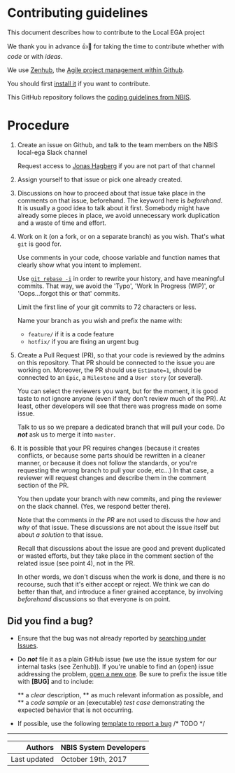 # Contributing guidelines

This document describes how to contribute to the Local EGA project

We thank you in advance :+1::tada: for taking the time to contribute whether with _code_ or with _ideas_.

We use [Zenhub](https://www.zenhub.com/), the [Agile project management within Github](https://www.zenhub.com/blog/how-to-use-github-agile-project-management/).

You should first [install it](https://www.zenhub.com/extension) if you want to contribute.

This GitHub repository follows the [coding guidelines from NBIS](/NBISweden/development-guidelines).

# Procedure

1) Create an issue on Github, and talk to the team members on the NBIS
   local-ega Slack channel

   Request access to [Jonas Hagberg](https://nbis.se/about/staff/jonas-hagberg/) if you are not part of that channel

2) Assign yourself to that issue or pick one already created.

3) Discussions on how to proceed about that issue take place in the
   comments on that issue, beforehand.  The keyword here is
   _beforehand_. It is usually a good idea to talk about it
   first. Somebody might have already some pieces in place, we avoid
   unnecessary work duplication and a waste of time and effort.

4) Work on it (on a fork, or on a separate branch) as you wish. That's what `git` is good for.

   Use comments in your code, choose variable and function names that
   clearly show what you intent to implement.

   Use [`git rebase -i`](https://git-scm.com/book/en/v2/Git-Tools-Rewriting-History) in
   order to rewrite your history, and have meaningful commits.  That
   way, we avoid the 'Typo', 'Work In Progress (WIP)', or
   'Oops...forgot this or that' commits.

   Limit the first line of your git commits to 72 characters or less.

   Name your branch as you wish and prefix the name with:
   * `feature/` if it is a code feature
   * `hotfix/` if you are fixing an urgent bug


6) Create a Pull Request (PR), so that your code is reviewed by the
   admins on this repository.  That PR should be connected to the
   issue you are working on.  Moreover, the PR should use `Estimate=1`,
   should be connected to an `Epic`, a `Milestone` and a `User story` (or
   several).

   You can select the reviewers you want, but for the moment, it is
   good taste to not ignore anyone (even if they don't review much of
   the PR).  At least, other developers will see that there was
   progress made on some issue.

   Talk to us so we prepare a dedicated branch that will pull your code.
   Do **_not_** ask us to merge it into `master`.

7) It is possible that your PR requires changes (because it creates
   conflicts, or because some parts should be rewritten in a cleaner
   manner, or because it does not follow the standards, or you're
   requesting the wrong branch to pull your code, etc...) In that
   case, a reviewer will request changes and describe them in the
   comment section of the PR.

   You then update your branch with new commits, and ping the reviewer
   on the slack channel. (Yes, we respond better there).

   Note that the comments _in the PR_ are not used to discuss the
   _how_ and _why_ of that issue. These discussions are not about the
   issue itself but about _a solution_ to that issue.

   Recall that discussions about the issue are good and prevent
   duplicated or wasted efforts, but they take place in the comment
   section of the related issue (see point 4), not in the PR.

   In other words, we don't discuss when the work is done, and there
   is no recourse, such that it's either accept or reject. We think we
   can do better than that, and introduce a finer grained acceptance,
   by involving _beforehand_ discussions so that everyone is on point.



## Did you find a bug?

* Ensure that the bug was not already reported by [searching under
  Issues](/NBISweden/LocalEGA/issues?utf8=%E2%9C%93&q=is%3Aissue%20label%3Abug%20%5BBUG%5D%20in%3Atitle).

* Do **_not_** file it as a plain GitHub issue (we use the issue
  system for our internal tasks (see Zenhub)).  If you're unable to
  find an (open) issue addressing the problem, [open a new
  one](NBISweden/LocalEGA/issues/new?title=%5BBUG%5D).  Be sure to
  prefix the issue title with **[BUG]** and to include:

  ** a _clear_ description,
  ** as much relevant information as possible, and 
  ** a _code sample_ or an (executable) _test case_ demonstrating the expected behavior that is not occurring.

* If possible, use the following [template to report a bug](todo) /* TODO */



----

| Authors      | NBIS System Developers |
|-------------:|:-----------------------|
| Last updated | October 19th, 2017     |
